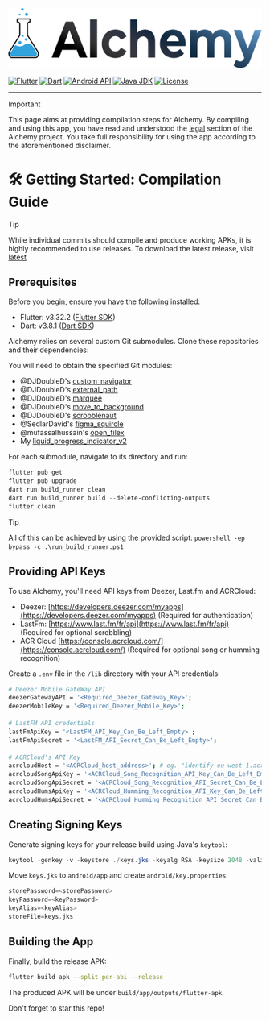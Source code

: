 ![Alchemy](./assets/banner.png?raw=true)

[![Flutter](https://img.shields.io/badge/Flutter-v3.32.5-blue?logo=flutter)](https://flutter.dev/)
[![Dart](https://img.shields.io/badge/Dart-v3.8.1-blue?logo=dart)](https://dart.dev/)
[![Android API](https://img.shields.io/badge/Android%20API-35-green?logo=android)](https://developer.android.com/about/versions/14)
[![Java JDK](https://img.shields.io/badge/Java%20JDK-17-blue?logo=openjdk)](https://openjdk.java.net/projects/jdk/17/)
[![License](https://img.shields.io/github/license/PetitPrinc3/Deezer?flat)](./LICENSE)

---

> [!IMPORTANT]
> This page aims at providing compilation steps for Alchemy.
> By compiling and using this app, you have read and understood the [legal](./README.md#balance_scale-disclaimer--legal) section of the Alchemy project.
> You take full responsibility for using the app according to the aforementioned disclaimer.

# :hammer_and_wrench: Getting Started: Compilation Guide

> [!TIP]
> While individual commits should compile and produce working APKs, it is highly recommended to use releases.
> To download the latest release, visit [latest](https://github.com/PetitPrinc3/Alchemy/releases/latest)

## Prerequisites

Before you begin, ensure you have the following installed:

*   Flutter: v3.32.2 ([Flutter SDK](https://docs.flutter.dev/tools/sdk))
*   Dart: v3.8.1 ([Dart SDK](https://dart.dev/get-dart))

Alchemy relies on several custom Git submodules. Clone these repositories and their dependencies:

You will need to obtain the specified Git modules:

*   @DJDoubleD's [custom\_navigator](https://github.com/DJDoubleD/custom_navigator)
*   @DJDoubleD's [external\_path](https://github.com/DJDoubleD/external_path)
*   @DJDoubleD's [marquee](https://github.com/DJDoubleD/marquee)
*   @DJDoubleD's [move\_to\_background](https://github.com/DJDoubleD/move_to_background)
*   @DJDoubleD's [scrobblenaut](https://github.com/DJDoubleD/Scrobblenaut)
*   @SedlarDavid's [figma\_squircle](https://github.com/SedlarDavid/figma_squircle)
*   @mufassalhussain's [open\_filex](https://github.com/mufassalhussain/open_filex)
*   My [liquid\_progress\_indicator\_v2](https://github.com/PetitPrinc3/liquid_progress_indicator_v2)

For each submodule, navigate to its directory and run:

```powershell
flutter pub get
flutter pub upgrade
dart run build_runner clean
dart run build_runner build --delete-conflicting-outputs
flutter clean
```

> [!TIP]
> All of this can be achieved by using the provided script:
> ```powershell -ep bypass -c .\run_build_runner.ps1```

## Providing API Keys

To use Alchemy, you'll need API keys from Deezer, Last.fm and ACRCloud:

*   Deezer: [https://developers.deezer.com/myapps](https://developers.deezer.com/myapps) (Required for authentication)
*   LastFm: [https://www.last.fm/fr/api](https://www.last.fm/fr/api) (Required for optional scrobbling)
*   ACR Cloud [https://console.acrcloud.com/](https://console.acrcloud.com/) (Required for optional song or humming recognition)

Create a `.env` file in the `/lib` directory with your API credentials:

```bash
# Deezer Mobile GateWay API
deezerGatewayAPI = '<Required_Deezer_Gateway_Key>';
deezerMobileKey = '<Required_Deezer_Mobile_Key>';

# LastFM API credentials
lastFmApiKey = '<LastFM_API_Key_Can_Be_Left_Empty>';
lastFmApiSecret = '<LastFM_API_Secret_Can_Be_Left_Empty>';

# ACRCloud's API Key
acrcloudHost = '<ACRCloud_host_address>'; # eg. "identify-eu-west-1.acrcloud.com"
acrcloudSongApiKey = '<ACRCloud_Song_Recognition_API_Key_Can_Be_Left_Empty>';
acrcloudSongApiSecret = '<ACRCloud_Song_Recognition_API_Secret_Can_Be_Left_Empty>';
acrcloudHumsApiKey = '<ACRCloud_Humming_Recognition_API_Key_Can_Be_Left_Empty>';
acrcloudHumsApiSecret = '<ACRCloud_Humming_Recognition_API_Secret_Can_Be_Left_Empty>';

```

## Creating Signing Keys

Generate signing keys for your release build using Java's `keytool`:

```powershell
keytool -genkey -v -keystore ./keys.jks -keyalg RSA -keysize 2048 -validity 10000 -alias <YourKeyAlias>
```

Move `keys.jks` to `android/app` and create `android/key.properties`:

```dart
storePassword=<storePassword>
keyPassword=<keyPassword>
keyAlias=<keyAlias>
storeFile=keys.jks
```

## Building the App

Finally, build the release APK:

```bash
flutter build apk --split-per-abi --release
```

The produced APK will be under `build/app/outputs/flutter-apk`.

Don't forget to star this repo!